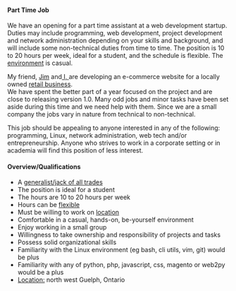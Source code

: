 #### Part Time Job
We have an opening for a part time assistant at a web development startup.
Duties may include programming, web development, project development and
network administration depending on your skills and background, and will
include some non-technical duties from time to time. The position is 10 to 20
hours per week, ideal for a student, and the schedule is flexible. 
The [environment](/about/environment.html) is casual.

My friend, [Jim](/about/jimk.html) and[ I, ](/about/steve.html)are
developing an e-commerce website for a locally owned [retail
business](http://ellwoodepps.com).  
We have spent the better part of a year focused on the project
and are close to releasing version 1.0. Many odd jobs and minor tasks have been
set aside during this time and we need help with them. Since we are a small
company the jobs vary in nature from technical to non-technical.

This job should be appealing to anyone interested in any of the following:
programming, Linux, network administration, web tech and/or entrepreneurship.
Anyone who strives to work in a corporate setting or in academia will find this
position of less interest.

#### Overview/Qualifications
* A [generalist/jack of all trades](/questions.html#duties)
* The position is ideal for a student
* The hours are 10 to 20 hours per week
* Hours can be [flexible](/questions.html#flexible)
* Must be willing to work on [location](/questions.html#local)
* Comfortable in a casual, hands-on, be-yourself environment
* Enjoy working in a small group
* Willingness to take ownership and responsibility of projects and tasks
* Possess solid organizational skills
* Familiarity with the Linux environment (eg bash, cli utils, vim, git)
  would be plus
* Familiarity with any of python, php, javascript, css, magento or
  web2py would be a plus
* [Location:](/questions.html#address) north west Guelph, Ontario
